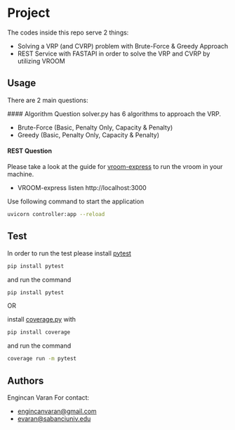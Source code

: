 # Project

The codes inside this repo serve 2 things:
- Solving a VRP (and CVRP) problem with Brute-Force & Greedy Approach
- REST Service with FASTAPI in order to solve the VRP and CVRP by utilizing VROOM

## Usage

There are 2 main questions:

#### Algorithm Question
solver.py has 6 algorithms to approach the VRP.
- Brute-Force (Basic, Penalty Only, Capacity & Penalty)
- Greedy (Basic, Penalty Only, Capacity & Penalty)

#### REST Question
Please take a look at the guide for [vroom-express](https://github.com/VROOM-Project/vroom-express) to run the vroom in your machine.
- VROOM-express listen http://localhost:3000

Use following command to start the application
```bash
uvicorn controller:app --reload 
```

## Test
In order to run the test please install [pytest](https://docs.pytest.org/en/6.2.x/)
```bash
pip install pytest
```
and run the command
```bash
pip install pytest
```

OR

install [coverage.py](https://coverage.readthedocs.io/en/6.2/) with
```bash
pip install coverage
```
and run the command
```bash
coverage run -m pytest
```

## Authors
Engincan Varan 
For contact:
- engincanvaran@gmail.com
- evaran@sabanciuniv.edu